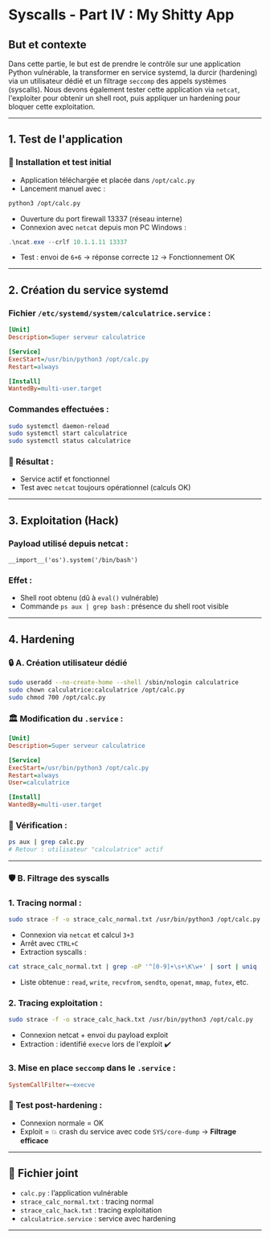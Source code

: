 # Syscalls - Part IV : My Shitty App

## But et contexte
Dans cette partie, le but est de prendre le contrôle sur une application Python vulnérable, la transformer en service systemd, la durcir (hardening) via un utilisateur dédié et un filtrage `seccomp` des appels systèmes (syscalls). Nous devons également tester cette application via `netcat`, l'exploiter pour obtenir un shell root, puis appliquer un hardening pour bloquer cette exploitation.

---

## 1. Test de l'application

### 🌟 Installation et test initial
- Application téléchargée et placée dans `/opt/calc.py`
- Lancement manuel avec :
```bash
python3 /opt/calc.py
```
- Ouverture du port firewall 13337 (réseau interne)
- Connexion avec `netcat` depuis mon PC Windows :
```powershell
.\ncat.exe --crlf 10.1.1.11 13337
```
- Test : envoi de `6+6` → réponse correcte `12` → Fonctionnement OK

---

## 2. Création du service systemd

### Fichier `/etc/systemd/system/calculatrice.service` :
```ini
[Unit]
Description=Super serveur calculatrice

[Service]
ExecStart=/usr/bin/python3 /opt/calc.py
Restart=always

[Install]
WantedBy=multi-user.target
```

### Commandes effectuées :
```bash
sudo systemctl daemon-reload
sudo systemctl start calculatrice
sudo systemctl status calculatrice
```

### 🚀 Résultat :
- Service actif et fonctionnel
- Test avec `netcat` toujours opérationnel (calculs OK)

---

## 3. Exploitation (Hack)

### Payload utilisé depuis netcat :
```
__import__('os').system('/bin/bash')
```

### Effet :
- Shell root obtenu (dû à `eval()` vulnérable)
- Commande `ps aux | grep bash` : présence du shell root visible

---

## 4. Hardening

### 🔒 A. Création utilisateur dédié
```bash
sudo useradd --no-create-home --shell /sbin/nologin calculatrice
sudo chown calculatrice:calculatrice /opt/calc.py
sudo chmod 700 /opt/calc.py
```

### 🏛️ Modification du `.service` :
```ini
[Unit]
Description=Super serveur calculatrice

[Service]
ExecStart=/usr/bin/python3 /opt/calc.py
Restart=always
User=calculatrice

[Install]
WantedBy=multi-user.target
```

### 🌟 Vérification :
```bash
ps aux | grep calc.py
# Retour : utilisateur "calculatrice" actif
```

---

### 🛡️ B. Filtrage des syscalls

### 1. Tracing normal :
```bash
sudo strace -f -o strace_calc_normal.txt /usr/bin/python3 /opt/calc.py
```
- Connexion via `netcat` et calcul `3+3`
- Arrêt avec `CTRL+C`
- Extraction syscalls :
```bash
cat strace_calc_normal.txt | grep -oP '^[0-9]+\s+\K\w+' | sort | uniq
```
- Liste obtenue : `read`, `write`, `recvfrom`, `sendto`, `openat`, `mmap`, `futex`, etc.

### 2. Tracing exploitation :
```bash
sudo strace -f -o strace_calc_hack.txt /usr/bin/python3 /opt/calc.py
```
- Connexion netcat + envoi du payload exploit
- Extraction : identifié `execve` lors de l'exploit ✔️

### 3. Mise en place `seccomp` dans le `.service` :
```ini
SystemCallFilter=~execve
```

### 🌟 Test post-hardening :
- Connexion normale = OK
- Exploit = 💥 crash du service avec code `SYS/core-dump` → **Filtrage efficace**

---

## 📌 **Fichier joint**
- `calc.py` : l’application vulnérable
- `strace_calc_normal.txt` : tracing normal
- `strace_calc_hack.txt` : tracing exploitation
- `calculatrice.service` : service avec hardening

---
